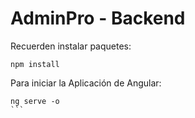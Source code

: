 # AdminPro - Backend

Recuerden instalar paquetes:
````
npm install
````

Para iniciar la Aplicación de Angular:
````
ng serve -o
```